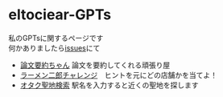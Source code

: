 # eltociear-GPTs
私のGPTsに関するページです<br>
何かありましたら[issues](https://github.com/eltociear/eltociear-GPTs/issues)にて

- [論文要約ちゃん](https://chat.openai.com/g/g-h83B7EykG-lun-wen-yao-yue-tiyan) 論文を要約してくれる頑張り屋
- [ラーメン二郎チャレンジ](https://chat.openai.com/g/g-9FbJSgDrI-ramener-lang-tiyarenzi)　ヒントを元にどの店舗かを当てよ！
- [オタク聖地検索](https://chat.openai.com/g/g-nKTA7M2Ws-otakusheng-di-jian-suo) 駅名を入力すると近くの聖地を探します
